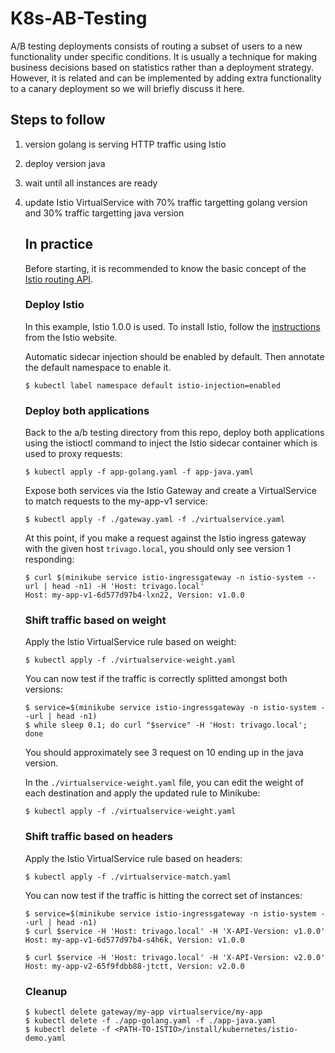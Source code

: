 # K8s-AB-Testing
A/B testing deployments consists of routing a subset of users to a new
functionality under specific conditions. It is usually a technique for making
business decisions based on statistics rather than a deployment strategy.
However, it is related and can be implemented by adding extra functionality to a
canary deployment so we will briefly discuss it here.

## Steps to follow

1. version golang is serving HTTP traffic using Istio
1. deploy version java
1. wait until all instances are ready
1. update Istio VirtualService with 70% traffic targetting golang version and 30%
   traffic targetting java version

   ## In practice

   Before starting, it is recommended to know the basic concept of the
   [Istio routing API](https://istio.io/blog/2018/v1alpha3-routing/).

   ### Deploy Istio

   In this example, Istio 1.0.0 is used. To install Istio, follow the
   [instructions](https://istio.io/docs/setup/kubernetes/helm-install/) from the
   Istio website.

   Automatic sidecar injection should be enabled by default. Then annotate the
   default namespace to enable it.

   ```
   $ kubectl label namespace default istio-injection=enabled
   ```

   ### Deploy both applications

   Back to the a/b testing directory from this repo, deploy both applications using
   the istioctl command to inject the Istio sidecar container which is used to
   proxy requests:

   ```
   $ kubectl apply -f app-golang.yaml -f app-java.yaml
   ```

   Expose both services via the Istio Gateway and create a VirtualService to match
   requests to the my-app-v1 service:

   ```
   $ kubectl apply -f ./gateway.yaml -f ./virtualservice.yaml
   ```

   At this point, if you make a request against the Istio ingress gateway with the
   given host `trivago.local`, you should only see version 1 responding:

   ```
   $ curl $(minikube service istio-ingressgateway -n istio-system --url | head -n1) -H 'Host: trivago.local'
   Host: my-app-v1-6d577d97b4-lxn22, Version: v1.0.0
   ```

   ### Shift traffic based on weight

   Apply the Istio VirtualService rule based on weight:

   ```
   $ kubectl apply -f ./virtualservice-weight.yaml
   ```

   You can now test if the traffic is correctly splitted amongst both versions:

   ```
   $ service=$(minikube service istio-ingressgateway -n istio-system --url | head -n1)
   $ while sleep 0.1; do curl "$service" -H 'Host: trivago.local'; done
   ```

   You should approximately see 3 request on 10 ending up in the java version.

   In the `./virtualservice-weight.yaml` file, you can edit the weight of each
   destination and apply the updated rule to Minikube:

   ```
   $ kubectl apply -f ./virtualservice-weight.yaml
   ```

   ### Shift traffic based on headers

   Apply the Istio VirtualService rule based on headers:

   ```
   $ kubectl apply -f ./virtualservice-match.yaml
   ```

   You can now test if the traffic is hitting the correct set of instances:

   ```
   $ service=$(minikube service istio-ingressgateway -n istio-system --url | head -n1)
   $ curl $service -H 'Host: trivago.local' -H 'X-API-Version: v1.0.0'
   Host: my-app-v1-6d577d97b4-s4h6k, Version: v1.0.0

   $ curl $service -H 'Host: trivago.local' -H 'X-API-Version: v2.0.0'
   Host: my-app-v2-65f9fdbb88-jtctt, Version: v2.0.0
   ```

   ### Cleanup

   ```
   $ kubectl delete gateway/my-app virtualservice/my-app
   $ kubectl delete -f ./app-golang.yaml -f ./app-java.yaml
   $ kubectl delete -f <PATH-TO-ISTIO>/install/kubernetes/istio-demo.yaml
   ```
